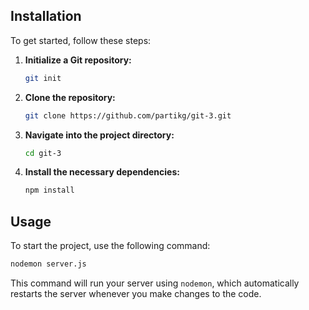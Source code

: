 ## Installation

To get started, follow these steps:

1. **Initialize a Git repository:**
   ```bash
   git init
   ```

2. **Clone the repository:**
   ```bash
   git clone https://github.com/partikg/git-3.git
   ```

3. **Navigate into the project directory:**
   ```bash
   cd git-3
   ```

4. **Install the necessary dependencies:**
   ```bash
   npm install
   ```


## Usage

To start the project, use the following command:

```bash
nodemon server.js
```

This command will run your server using `nodemon`, which automatically restarts the server whenever you make changes to the code.


